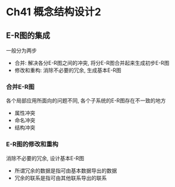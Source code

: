 # Ch41 概念结构设计2

## E-R图的集成
一般分为两步
- 合并: 解决各分E-R图之间的冲突, 将分E-R图合并起来生成初步E-R图
- 修改和重构: 消除不必要的冗余, 生成基本E-R图

### 合并E-R图
各个局部应用所面向的问题不同, 各个子系统的E-R图存在不一致的地方
- 属性冲突
- 命名冲突
- 结构冲突

### E-R图的修改和重构
消除不必要的冗余, 设计基本E-R图
- 所谓冗余的数据是指可由基本数据导出的数据
- 冗余的联系是指可由其他联系导出的联系